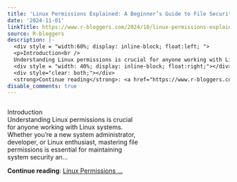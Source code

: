 ```yaml
---
title: 'Linux Permissions Explained: A Beginner’s Guide to File Security Commands'
date: '2024-11-01'
linkTitle: https://www.r-bloggers.com/2024/10/linux-permissions-explained-a-beginners-guide-to-file-security-commands/
source: R-bloggers
description: |-
  <div style = "width:60%; display: inline-block; float:left; ">
  <p>Introduction<br />
  Understanding Linux permissions is crucial for anyone working with Linux systems. Whether you’re a new system administrator, developer, or Linux enthusiast, mastering file permissions is essential for maintaining system security an...</p></div>
  <div style = "width: 40%; display: inline-block; float:right;"></div>
  <div style="clear: both;"></div>
  <strong>Continue reading</strong>: <a href="https://www.r-bloggers.com/2024/10/linux-permissions-explained-a-beginners-guide-to-file-security-commands/">Linux Permissions  ...
disable_comments: true
---
```

<div style = "width:60%; display: inline-block; float:left; ">
<p>Introduction<br />
Understanding Linux permissions is crucial for anyone working with Linux systems. Whether you’re a new system administrator, developer, or Linux enthusiast, mastering file permissions is essential for maintaining system security an...</p></div>
<div style = "width: 40%; display: inline-block; float:right;"></div>
<div style="clear: both;"></div>
<strong>Continue reading</strong>: <a href="https://www.r-bloggers.com/2024/10/linux-permissions-explained-a-beginners-guide-to-file-security-commands/">Linux Permissions  ...